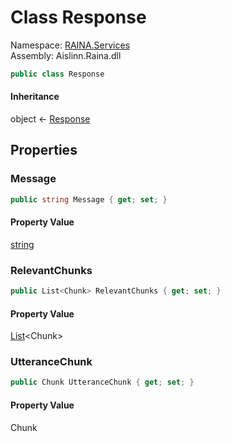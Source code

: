 # <a id="RAINA_Services_Response"></a> Class Response

Namespace: [RAINA.Services](RAINA.Services.md)  
Assembly: Aislinn.Raina.dll  

```csharp
public class Response
```

#### Inheritance

object ← 
[Response](RAINA.Services.Response.md)

## Properties

### <a id="RAINA_Services_Response_Message"></a> Message

```csharp
public string Message { get; set; }
```

#### Property Value

 [string](https://learn.microsoft.com/dotnet/api/system.string)

### <a id="RAINA_Services_Response_RelevantChunks"></a> RelevantChunks

```csharp
public List<Chunk> RelevantChunks { get; set; }
```

#### Property Value

 [List](https://learn.microsoft.com/dotnet/api/system.collections.generic.list\-1)<Chunk\>

### <a id="RAINA_Services_Response_UtteranceChunk"></a> UtteranceChunk

```csharp
public Chunk UtteranceChunk { get; set; }
```

#### Property Value

 Chunk

